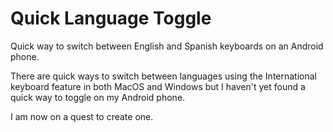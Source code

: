 # Quick Language Toggle

Quick way to switch between English and Spanish keyboards on an Android phone.

There are quick ways to switch between languages using the International keyboard feature in both MacOS and Windows but I haven't yet found a quick way to toggle on my Android phone.

I am now on a quest to create one.
